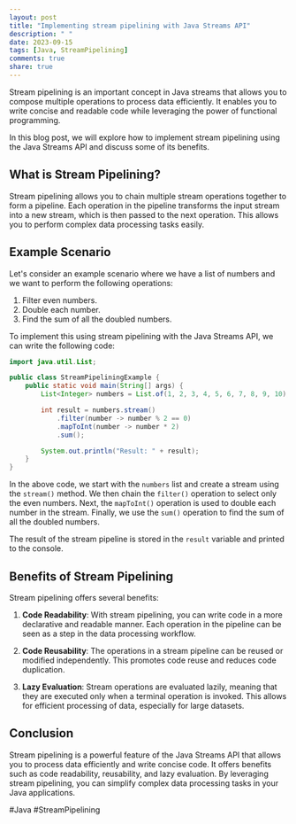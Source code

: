 ```yaml
---
layout: post
title: "Implementing stream pipelining with Java Streams API"
description: " "
date: 2023-09-15
tags: [Java, StreamPipelining]
comments: true
share: true
---
```


Stream pipelining is an important concept in Java streams that allows you to compose multiple operations to process data efficiently. It enables you to write concise and readable code while leveraging the power of functional programming.

In this blog post, we will explore how to implement stream pipelining using the Java Streams API and discuss some of its benefits.

## What is Stream Pipelining?

Stream pipelining allows you to chain multiple stream operations together to form a pipeline. Each operation in the pipeline transforms the input stream into a new stream, which is then passed to the next operation. This allows you to perform complex data processing tasks easily.

## Example Scenario

Let's consider an example scenario where we have a list of numbers and we want to perform the following operations:

1. Filter even numbers.
2. Double each number.
3. Find the sum of all the doubled numbers.

To implement this using stream pipelining with the Java Streams API, we can write the following code:

```java
import java.util.List;

public class StreamPipeliningExample {
    public static void main(String[] args) {
        List<Integer> numbers = List.of(1, 2, 3, 4, 5, 6, 7, 8, 9, 10);

        int result = numbers.stream()
            .filter(number -> number % 2 == 0)
            .mapToInt(number -> number * 2)
            .sum();

        System.out.println("Result: " + result);
    }
}
```

In the above code, we start with the `numbers` list and create a stream using the `stream()` method. We then chain the `filter()` operation to select only the even numbers. Next, the `mapToInt()` operation is used to double each number in the stream. Finally, we use the `sum()` operation to find the sum of all the doubled numbers.

The result of the stream pipeline is stored in the `result` variable and printed to the console.

## Benefits of Stream Pipelining

Stream pipelining offers several benefits:

1. **Code Readability**: With stream pipelining, you can write code in a more declarative and readable manner. Each operation in the pipeline can be seen as a step in the data processing workflow.

2. **Code Reusability**: The operations in a stream pipeline can be reused or modified independently. This promotes code reuse and reduces code duplication.

3. **Lazy Evaluation**: Stream operations are evaluated lazily, meaning that they are executed only when a terminal operation is invoked. This allows for efficient processing of data, especially for large datasets.

## Conclusion

Stream pipelining is a powerful feature of the Java Streams API that allows you to process data efficiently and write concise code. It offers benefits such as code readability, reusability, and lazy evaluation. By leveraging stream pipelining, you can simplify complex data processing tasks in your Java applications.

#Java #StreamPipelining